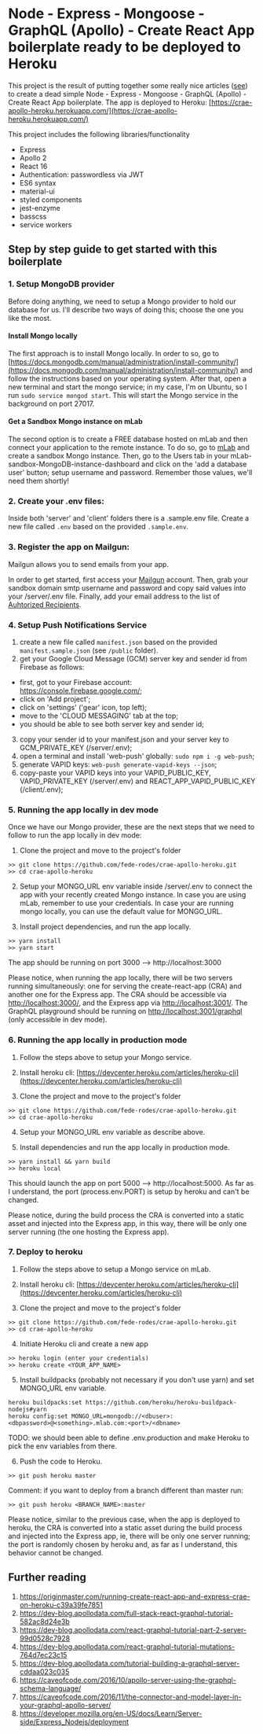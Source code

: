 # Node - Express - Mongoose - GraphQL (Apollo) - Create React App boilerplate ready to be deployed to Heroku

This project is the result of putting together some really nice articles ([see](#further-reading)) to create a dead simple Node - Express - Mongoose - GraphQL (Apollo) - Create React App boilerplate. The app is deployed to Heroku:
[https://crae-apollo-heroku.herokuapp.com/](https://crae-apollo-heroku.herokuapp.com/)

This project includes the following libraries/functionality
- Express
- Apollo 2
- React 16
- Authentication: passwordless via JWT
- ES6 syntax
- material-ui
- styled components
- jest-enzyme
- basscss
- service workers

## Step by step guide to get started with this boilerplate

### 1. Setup MongoDB provider
Before doing anything, we need to setup a Mongo provider to hold our database for us. I'll describe two ways of doing this; choose the one you like the most.

#### Install Mongo locally
The first approach is to install Mongo locally. In order to so, go to [https://docs.mongodb.com/manual/administration/install-community/](https://docs.mongodb.com/manual/administration/install-community/) and follow the instructions based on your operating system. After that, open a new terminal and start the mongo service; in my case, I'm on Ubuntu, so I run ```sudo service mongod start```. This will start the Mongo service in the background on port 27017.

#### Get a Sandbox Mongo instance on mLab
The second option is to create a FREE database hosted on mLab and then connect your application to the remote instance. To do so, go to [mLab](http://mlab.com/) and create a sandbox Mongo instance. Then, go to the Users tab in your mLab-sandbox-MongoDB-instance-dashboard and click on the 'add a database user' button; setup username and password. Remember those values, we'll need them shortly!

### 2. Create your .env files:
Inside both 'server' and 'client' folders there is a .sample.env file. Create a new file called ```.env``` based on the provided ```.sample.env```.

### 3. Register the app on Mailgun:
Mailgun allows you to send emails from your app.

In order to get started, first access your [Mailgun](https://www.mailgun.com/) account. Then, grab your sandbox domain smtp username and password and copy said values into your /server/.env file. Finally, add your email address to the list of [Auhtorized Recipients](https://help.mailgun.com/hc/en-us/articles/217531258-Authorized-Recipients).

### 4. Setup Push Notifications Service
1. create a new file called ```manifest.json``` based on the provided ```manifest.sample.json``` (see ```/public``` folder).
2. get your Google Cloud Message (GCM) server key and sender id from Firebase as follows:
  * first, got to your Firebase account: https://console.firebase.google.com/;
  * click on 'Add project';
  * click on 'settings' ('gear' icon, top left);
  * move to the 'CLOUD MESSAGING' tab at the top;
  * you should be able to see both server key and sender id;
3. copy your sender id to your manifest.json and your server key to GCM_PRIVATE_KEY (/server/.env);
4. open a terminal and install 'web-push' globally: ```sudo npm i -g web-push```;
5. generate VAPID keys: ```web-push generate-vapid-keys --json```;
6. copy-paste your VAPID keys into your VAPID_PUBLIC_KEY, VAPID_PRIVATE_KEY (/server/.env) and REACT_APP_VAPID_PUBLIC_KEY (/client/.env);

### 5. Running the app locally in dev mode
Once we have our Mongo provider, these are the next steps that we need to follow to run the app locally in dev mode:

1. Clone the project and move to the project's folder
```
>> git clone https://github.com/fede-rodes/crae-apollo-heroku.git
>> cd crae-apollo-heroku
```

2. Setup your MONGO_URL env variable inside /server/.env to connect the app with your recently created Mongo instance. In case you are using mLab, remember to use your credentials. In case your are running mongo locally, you can use the default value for MONGO_URL.

3. Install project dependencies, and run the app locally.
```
>> yarn install
>> yarn start
```
The app should be running on port 3000 --> http://localhost:3000

Please notice, when running the app locally, there will be two servers running simultaneously: one for serving the create-react-app (CRA) and another one for the Express app. The CRA should be accessible via [http://localhost:3000/](http://localhost:3000/), and the Express app via [http://localhost:3001/](http://localhost:3001/). The GraphQL playground should be running on [http://localhost:3001/graphql](http://localhost:3001/graphql) (only accessible in dev mode).

### 6. Running the app locally in production mode
1. Follow the steps above to setup your Mongo service.

2. Install heroku cli: [https://devcenter.heroku.com/articles/heroku-cli](https://devcenter.heroku.com/articles/heroku-cli)

3. Clone the project and move to the project's folder
```
>> git clone https://github.com/fede-rodes/crae-apollo-heroku.git
>> cd crae-apollo-heroku
```

4. Setup your MONGO_URL env variable as describe above.

5. Install dependencies and run the app locally in production mode.
```
>> yarn install && yarn build
>> heroku local
```
This should launch the app on port 5000 --> http://localhost:5000. As far as I understand, the port (process.env.PORT) is setup by heroku and can't be changed.

Please notice, during the build process the CRA is converted into a static asset and injected into the Express app, in this way, there will be only one server running (the one hosting the Express app).

### 7. Deploy to heroku
1. Follow the steps above to setup a Mongo service on mLab.

2. Install heroku cli: [https://devcenter.heroku.com/articles/heroku-cli](https://devcenter.heroku.com/articles/heroku-cli)

3. Clone the project and move to the project's folder
```
>> git clone https://github.com/fede-rodes/crae-apollo-heroku.git
>> cd crae-apollo-heroku
```

4. Initiate Heroku cli and create a new app
```
>> heroku login (enter your credentials)
>> heroku create <YOUR_APP_NAME>
```

5. Install buildpacks (probably not necessary if you don't use yarn) and set MONGO_URL env variable.
```
heroku buildpacks:set https://github.com/heroku/heroku-buildpack-nodejs#yarn
heroku config:set MONGO_URL=mongodb://<dbuser>:<dbpassword>@<something>.mlab.com:<port>/<dbname>
```
TODO: we should been able to define .env.production and make Heroku to pick the env variables from there.

6. Push the code to Heroku.
```
>> git push heroku master
```

Comment: if you want to deploy from a branch different than master run:
```
>> git push heroku <BRANCH_NAME>:master
```

Please notice, similar to the previous case, when the app is deployed to heroku, the CRA is converted into a static asset during the build process and injected into the Express app, ie, there will be only one server running; the port is randomly chosen by heroku and, as far as I understand, this behavior cannot be changed.

## Further reading
1. https://originmaster.com/running-create-react-app-and-express-crae-on-heroku-c39a39fe7851
2. https://dev-blog.apollodata.com/full-stack-react-graphql-tutorial-582ac8d24e3b
3. https://dev-blog.apollodata.com/react-graphql-tutorial-part-2-server-99d0528c7928
4. https://dev-blog.apollodata.com/react-graphql-tutorial-mutations-764d7ec23c15
5. https://dev-blog.apollodata.com/tutorial-building-a-graphql-server-cddaa023c035
6. https://caveofcode.com/2016/10/apollo-server-using-the-graphql-schema-language/
7. https://caveofcode.com/2016/11/the-connector-and-model-layer-in-your-graphql-apollo-server/
8. https://developer.mozilla.org/en-US/docs/Learn/Server-side/Express_Nodejs/deployment
